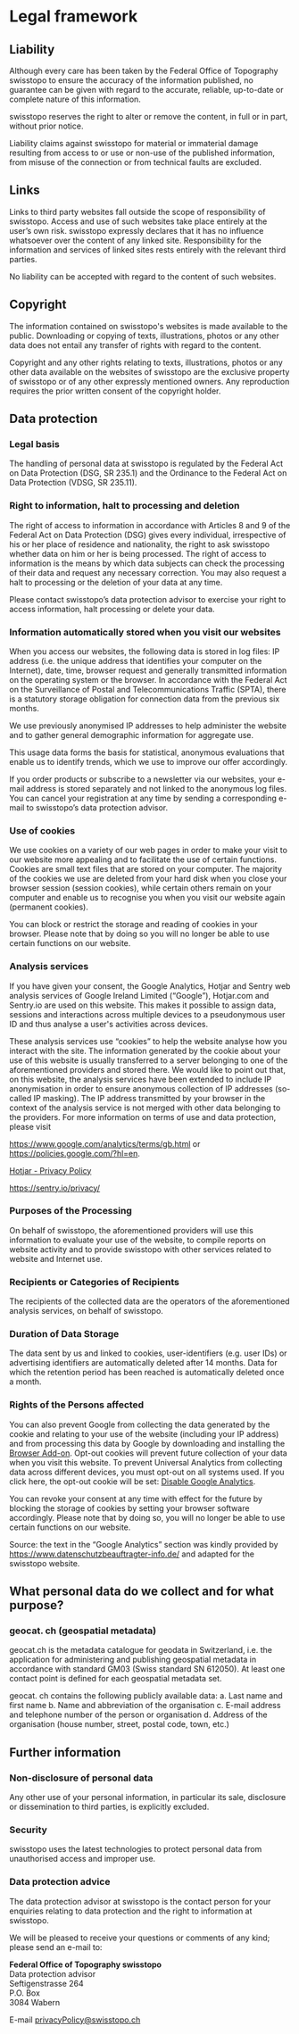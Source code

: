 ﻿Legal framework
===============

## Liability

Although every care has been taken by the Federal Office of Topography swisstopo to ensure the accuracy of the information published, no guarantee can be given with regard to the accurate, reliable, up-to-date or complete nature of this information.

swisstopo reserves the right to alter or remove the content, in full or in part, without prior notice.

Liability claims against swisstopo for material or immaterial damage resulting from access to or use or non-use of the published information, from misuse of the connection or from technical faults are excluded.

## Links

Links to third party websites fall outside the scope of responsibility of swisstopo. Access and use of such websites take place entirely at the user’s own risk. swisstopo expressly declares that it has no influence whatsoever over the content of any linked site. Responsibility for the information and services of linked sites rests entirely with the relevant third parties.

No liability can be accepted with regard to the content of such websites.

## Copyright

The information contained on swisstopo's websites is made available to the public.  Downloading or copying of texts, illustrations, photos or any other data does not entail any transfer of rights with regard to the content.

Copyright and any other rights relating to texts, illustrations, photos or any other data available on the websites of swisstopo are the exclusive property of swisstopo or of any other expressly mentioned owners. Any reproduction requires the prior written consent of the copyright holder.

## Data protection
### Legal basis
The handling of personal data at swisstopo is regulated by the Federal Act on Data Protection (DSG, SR 235.1) and the Ordinance to the Federal Act on Data Protection (VDSG, SR 235.11).

### Right to information, halt to processing and deletion
The right of access to information in accordance with Articles 8 and 9 of the Federal Act on Data Protection (DSG) gives every individual, irrespective of his or her place of residence and nationality, the right to ask swisstopo whether data on him or her is being processed. The right of access to information is the means by which data subjects can check the processing of their data and request any necessary correction. You may also request a halt to processing or the deletion of your data at any time.

Please contact swisstopo’s data protection advisor to exercise your right to access information, halt processing or delete your data.

### Information automatically stored when you visit our websites
When you access our websites, the following data is stored in log files: IP address (i.e. the unique address that identifies your computer on the Internet), date, time, browser request and generally transmitted information on the operating system or the browser. In accordance with the Federal Act on the Surveillance of Postal and Telecommunications Traffic (SPTA), there is a statutory storage obligation for connection data from the previous six months.

We use previously anonymised IP addresses to help administer the website and to gather general demographic information for aggregate use.

This usage data forms the basis for statistical, anonymous evaluations that enable us to identify trends, which we use to improve our offer accordingly.

If you order products or subscribe to a newsletter via our websites, your e-mail address is stored separately and not linked to the anonymous log files. You can cancel your registration at any time by sending a corresponding e-mail to swisstopo’s data protection advisor.

### Use of cookies
We use cookies on a variety of our web pages in order to make your visit to our website more appealing and to facilitate the use of certain functions. Cookies are small text files that are stored on your computer. The majority of the cookies we use are deleted from your hard disk when you close your browser session (session cookies), while certain others remain on your computer and enable us to recognise you when you visit our website again (permanent cookies).

You can block or restrict the storage and reading of cookies in your browser. Please note that by doing so you will no longer be able to use certain functions on our website.

### Analysis services
If you have given your consent, the Google Analytics, Hotjar and Sentry web analysis services of Google Ireland Limited (“Google”), Hotjar.com and Sentry.io are used on this website. This makes it possible to assign data, sessions and interactions across multiple devices to a pseudonymous user ID and thus analyse a user's activities across devices.

These analysis services use “cookies” to help the website analyse how you interact with the site. The information generated by the cookie about your use of this website is usually transferred to a server belonging to one of the aforementioned providers and stored there. We would like to point out that, on this website, the analysis services have been extended to include IP anonymisation in order to ensure anonymous collection of IP addresses (so-called IP masking). The IP address transmitted by your browser in the context of the analysis service is not merged with other data belonging to the providers. For more information on terms of use and data protection, please visit

<https://www.google.com/analytics/terms/gb.html> or <https://policies.google.com/?hl=en>.

[Hotjar - Privacy Policy](https://www.hotjar.com/legal/policies/privacy/)

<https://sentry.io/privacy/>

### Purposes of the Processing
On behalf of swisstopo, the aforementioned providers will use this information to evaluate your use of the website, to compile reports on website activity and to provide swisstopo with other services related to website and Internet use.

### Recipients or Categories of Recipients
The recipients of the collected data are the operators of the aforementioned analysis services, on behalf of swisstopo.

### Duration of Data Storage
The data sent by us and linked to cookies, user-identifiers (e.g. user IDs) or advertising identifiers are automatically deleted after 14 months. Data for which the retention period has been reached is automatically deleted once a month.

### Rights of the Persons affected
You can also prevent Google from collecting the data generated by the cookie and relating to your use of the website (including your IP address) and from processing this data by Google by downloading and installing the [Browser Add-on](https://tools.google.com/dlpage/gaoptout?hl=gb).  Opt-out cookies will prevent future collection of your data when you visit this website. To prevent Universal Analytics from collecting data across different devices, you must opt-out on all systems used. If you click here, the opt-out cookie will be set: [Disable Google Analytics](https://tools.google.com/dlpage/gaoptout?hl=gb).

You can revoke your consent at any time with effect for the future by blocking the storage of cookies by setting your browser software accordingly. Please note that by doing so, you will no longer be able to use certain functions on our website.

Source: the text in the “Google Analytics” section was kindly provided by <https://www.datenschutzbeauftragter-info.de/> and adapted for the swisstopo website.

## What personal data do we collect and for what purpose?
### geocat. ch (geospatial metadata)
geocat.ch is the metadata catalogue for geodata in Switzerland, i.e. the application for administering and publishing geospatial metadata in accordance with standard GM03 (Swiss standard SN 612050). At least one contact point is defined for each geospatial metadata set.

geocat. ch contains the following publicly available data:
a.	Last name and first name
b.	Name and abbreviation of the organisation
c.	E-mail address and telephone number of the person or organisation
d.	Address of the organisation (house number, street, postal code, town, etc.)

## Further information
### Non-disclosure of personal data
Any other use of your personal information, in particular its sale, disclosure or dissemination to third parties, is explicitly excluded.

### Security
swisstopo uses the latest technologies to protect personal data from unauthorised access and improper use.

### Data protection advice
The data protection advisor at swisstopo is the contact person for your enquiries relating to data protection and the right to information at swisstopo.

We will be pleased to receive your questions or comments of any kind; please send an e-mail to:

**Federal Office of Topography swisstopo**  
Data protection advisor  
Seftigenstrasse 264  
P.O. Box  
3084 Wabern

E-mail <privacyPolicy@swisstopo.ch>

